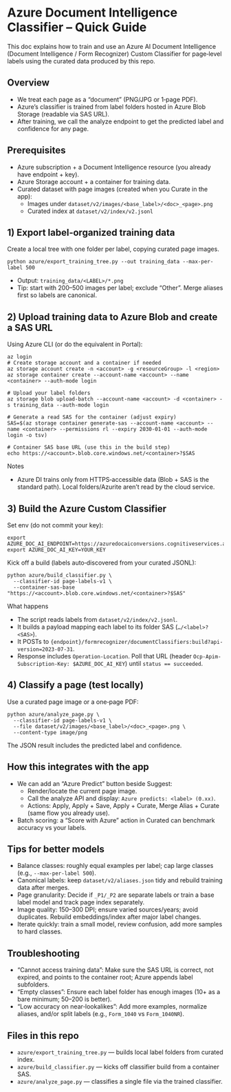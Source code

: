 # Azure Document Intelligence Classifier – Quick Guide

This doc explains how to train and use an Azure AI Document Intelligence (Document Intelligence / Form Recognizer) Custom Classifier for page‑level labels using the curated data produced by this repo.

## Overview

- We treat each page as a “document” (PNG/JPG or 1‑page PDF).
- Azure’s classifier is trained from label folders hosted in Azure Blob Storage (readable via SAS URL).
- After training, we call the analyze endpoint to get the predicted label and confidence for any page.

## Prerequisites

- Azure subscription + a Document Intelligence resource (you already have endpoint + key).
- Azure Storage account + a container for training data.
- Curated dataset with page images (created when you Curate in the app):
  - Images under `dataset/v2/images/<base_label>/<doc>_<page>.png`
  - Curated index at `dataset/v2/index/v2.jsonl`

## 1) Export label‑organized training data

Create a local tree with one folder per label, copying curated page images.

```
python azure/export_training_tree.py --out training_data --max-per-label 500
```

- Output: `training_data/<LABEL>/*.png`
- Tip: start with 200–500 images per label; exclude “Other”. Merge aliases first so labels are canonical.

## 2) Upload training data to Azure Blob and create a SAS URL

Using Azure CLI (or do the equivalent in Portal):

```
az login
# Create storage account and a container if needed
az storage account create -n <account> -g <resourceGroup> -l <region>
az storage container create --account-name <account> --name <container> --auth-mode login

# Upload your label folders
az storage blob upload-batch --account-name <account> -d <container> -s training_data --auth-mode login

# Generate a read SAS for the container (adjust expiry)
SAS=$(az storage container generate-sas --account-name <account> --name <container> --permissions rl --expiry 2030-01-01 --auth-mode login -o tsv)

# Container SAS base URL (use this in the build step)
echo https://<account>.blob.core.windows.net/<container>?$SAS
```

Notes
- Azure DI trains only from HTTPS‑accessible data (Blob + SAS is the standard path). Local folders/Azurite aren’t read by the cloud service.

## 3) Build the Azure Custom Classifier

Set env (do not commit your key):

```
export AZURE_DOC_AI_ENDPOINT=https://azuredocaiconversions.cognitiveservices.azure.com/
export AZURE_DOC_AI_KEY=YOUR_KEY
```

Kick off a build (labels auto‑discovered from your curated JSONL):

```
python azure/build_classifier.py \
  --classifier-id page-labels-v1 \
  --container-sas-base "https://<account>.blob.core.windows.net/<container>?$SAS"
```

What happens
- The script reads labels from `dataset/v2/index/v2.jsonl`.
- It builds a payload mapping each label to its folder SAS (`…/<label>?<SAS>`).
- It POSTs to `{endpoint}/formrecognizer/documentClassifiers:build?api-version=2023-07-31`.
- Response includes `Operation-Location`. Poll that URL (header `Ocp-Apim-Subscription-Key: $AZURE_DOC_AI_KEY`) until `status == succeeded`.

## 4) Classify a page (test locally)

Use a curated page image or a one‑page PDF:

```
python azure/analyze_page.py \
  --classifier-id page-labels-v1 \
  --file dataset/v2/images/<base_label>/<doc>_<page>.png \
  --content-type image/png
```

The JSON result includes the predicted label and confidence.

## How this integrates with the app

- We can add an “Azure Predict” button beside Suggest:
  - Render/locate the current page image.
  - Call the analyze API and display: `Azure predicts: <label> (0.xx)`.
  - Actions: Apply, Apply + Save, Apply + Curate, Merge Alias + Curate (same flow you already use).
- Batch scoring: a “Score with Azure” action in Curated can benchmark accuracy vs your labels.

## Tips for better models

- Balance classes: roughly equal examples per label; cap large classes (e.g., `--max-per-label 500`).
- Canonical labels: keep `dataset/v2/aliases.json` tidy and rebuild training data after merges.
- Page granularity: Decide if `_P1/_P2` are separate labels or train a base label model and track page index separately.
- Image quality: 150–300 DPI; ensure varied sources/years; avoid duplicates. Rebuild embeddings/index after major label changes.
- Iterate quickly: train a small model, review confusion, add more samples to hard classes.

## Troubleshooting

- “Cannot access training data”: Make sure the SAS URL is correct, not expired, and points to the container root; Azure appends label subfolders.
- “Empty classes”: Ensure each label folder has enough images (10+ as a bare minimum; 50–200 is better).
- “Low accuracy on near‑lookalikes”: Add more examples, normalize aliases, and/or split labels (e.g., `Form_1040` vs `Form_1040NR`).

## Files in this repo

- `azure/export_training_tree.py` — builds local label folders from curated index.
- `azure/build_classifier.py` — kicks off classifier build from a container SAS.
- `azure/analyze_page.py` — classifies a single file via the trained classifier.

